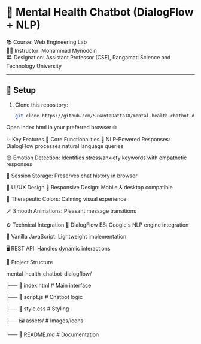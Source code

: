 # 💬 Mental Health Chatbot (DialogFlow + NLP)  

📚 Course: Web Engineering Lab  
👨‍🏫 Instructor: Mohammad Mynoddin  
🏛️ Designation: Assistant Professor (CSE), Rangamati Science and Technology University  

---

## 🚀 Setup  
1. Clone this repository:  
   ```bash
   git clone https://github.com/SukantaDatta18/mental-health-chatbot-dialogflow.git
Open index.html in your preferred browser 🌐

✨ Key Features
🧠 Core Functionalities
🤖 NLP-Powered Responses: DialogFlow processes natural language queries

😊 Emotion Detection: Identifies stress/anxiety keywords with empathetic responses

💾 Session Storage: Preserves chat history in browser

🎨 UI/UX Design
📱 Responsive Design: Mobile & desktop compatible

🎨 Therapeutic Colors: Calming visual experience

🪄 Smooth Animations: Pleasant message transitions

⚙️ Technical Integration
🔗 DialogFlow ES: Google's NLP engine integration

📜 Vanilla JavaScript: Lightweight implementation

🖥️ REST API: Handles dynamic interactions

📂 Project Structure

mental-health-chatbot-dialogflow/

├── 📄 index.html         # Main interface

├── 📜 script.js          # Chatbot logic

├── 🎨 style.css          # Styling

├── 🖼️ assets/            # Images/icons

└── 📝 README.md          # Documentation
